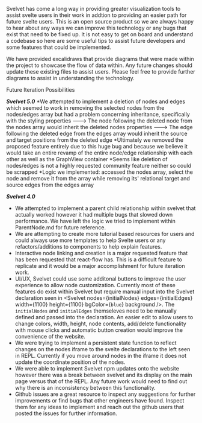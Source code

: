 Svelvet has come a long way in providing greater visualization tools to assist svelte users in their work in addtion to providing an easier path for future svelte users. This is an open source product so we are always happy to hear about any ways we can improve this technology or any bugs that exist that need to be fixed up. It is not easy to get on board and understand a codebase so here are some useful tips to assist future developers and some features that could be implemented.

We have provided excalidraws that provide diagrams that were made within the project to showcase the flow of data within. Any future changes should update these existing files to assist users. Please feel free to provide further diagrams to assist in understanding the technology.

Future Iteration Possibilities

***Svelvet 5.0***
*We attempted to implement a deletion of nodes and edges which seemed to work in removing the selected nodes from the nodes/edges array but had a problem concerning inheritance, specifically with the styling properties
    ---> The node following the deleted node from the nodes array would inherit the deleted nodes properties 
    ---> The edge following the deleted edge from the edges array would inherit the source and target positions from the deleted edge
*Ultimately we removed the proposed feature entirely due to this huge bug and because we believe it would take an entire revamp of the entire node/edge relationship with each other as well as the GraphView container
*Seems like deletion of nodes/edges is not a highly requested community feature neither so could be scrapped
*Logic we implemented: accessed the nodes array, select the node and remove it from the array while removing its' relational target and source edges from the edges array

***Svelvet 4.0***
* We attempted to implement a parent child relationship within svelvet that actually worked however it had multiple bugs that slowed down performance. We have left the logic we tried to implement within ParentNode.md for future reference.
* We are attempting to create more tutorial based resources for users and could always use more templates to help Svelte users or any refactors/additions to components to help explain features.
* Interactive node linking and creation is a major requested feature that has been requested that react-flow has. This is a difficult feature to replicate and it would be a major accomplishment for future iteration work.
* UI/UX, Svelvet could use some additonal buttons to improve the user experience to allow node customization. Currently most of these features do exist within Svelvet but require manual input into the Svelvet declaration seen in <Svelvet nodes={initialNodes} edges={initialEdges} width={1100} height={1100} bgColor={`blue`} background />. The `initialNodes` and `initialEdges` themseleves need to be manually defined and passed into the declaration. An easier edit to allow users to change colors, width, height, node contents, add/delete functionality with mouse clicks and automatic button creation would improve the convenience of the website.
* We were trying to implement a persistent state function to reflect changes on the nodes iframe to the svelte declarations to the left seen in REPL. Currently if you move around nodes in the iframe it does not update the coordinate position of the nodes.
* We were able to implement Svelvet npm updates onto the website however there was a break between svelvet and its display on the main page versus that of the REPL. Any future work would need to find out why there is an inconsistency between this functionality.
* Github issues are a great resource to inspect any suggestions for further improvements or find bugs that other engineers have found. Inspect them for any ideas to implement and reach out the github users that posted the issues for further information.